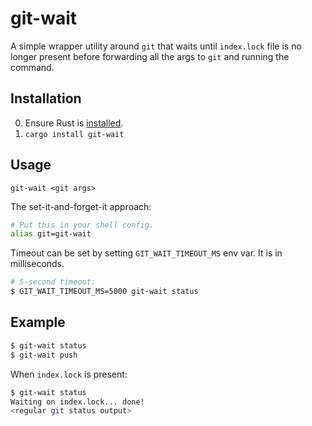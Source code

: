 # git-wait

A simple wrapper utility around `git` that waits until `index.lock` file is no longer present before forwarding all the
args to `git` and running the command.

## Installation

0. Ensure Rust is [installed](https://rustup.rs/).
1. `cargo install git-wait`

## Usage

```
git-wait <git args>
```

The set-it-and-forget-it approach:

```bash
# Put this in your shell config.
alias git=git-wait
```

Timeout can be set by setting `GIT_WAIT_TIMEOUT_MS` env var. It is in milliseconds.

```bash
# 5-second timeout:
$ GIT_WAIT_TIMEOUT_MS=5000 git-wait status
```

## Example

```bash
$ git-wait status
$ git-wait push
```

When `index.lock` is present:

```bash
$ git-wait status
Waiting on index.lock... done!
<regular git status output>
```